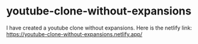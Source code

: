 # youtube-clone-without-expansions

I have created a youtube clone without expansions.
Here is the netlify link: https://youtube-clone-without-expansions.netlify.app/
